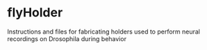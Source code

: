 # flyHolder
Instructions and files for fabricating holders used to perform neural recordings on Drosophila during behavior
